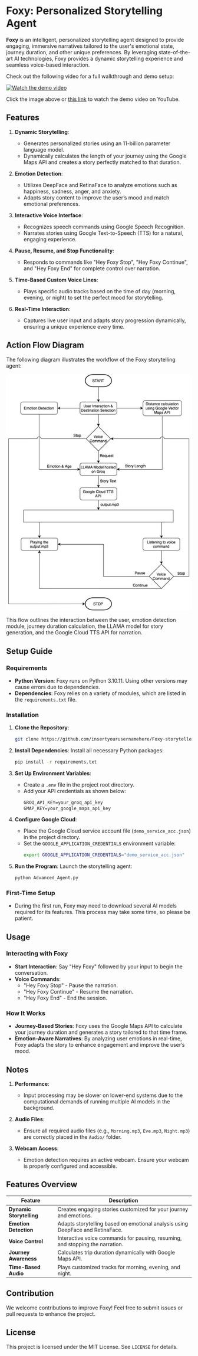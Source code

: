 
# Foxy: Personalized Storytelling Agent

**Foxy** is an intelligent, personalized storytelling agent designed to provide engaging, immersive narratives tailored to the user's emotional state, journey duration, and other unique preferences. By leveraging state-of-the-art AI technologies, Foxy provides a dynamic storytelling experience and seamless voice-based interaction.

Check out the following video for a full walkthrough and demo setup:

[![Watch the demo video](https://img.youtube.com/vi/TFBQvUPwpUY/0.jpg)](https://youtu.be/TFBQvUPwpUY)

Click the image above or [this link](https://youtu.be/TFBQvUPwpUY) to watch the demo video on YouTube.

## Features

1. **Dynamic Storytelling**:
   - Generates personalized stories using an 11-billion parameter language model.
   - Dynamically calculates the length of your journey using the Google Maps API and creates a story perfectly matched to that duration.

2. **Emotion Detection**:
   - Utilizes DeepFace and RetinaFace to analyze emotions such as happiness, sadness, anger, and anxiety.
   - Adapts story content to improve the user’s mood and match emotional preferences.

3. **Interactive Voice Interface**:
   - Recognizes speech commands using Google Speech Recognition.
   - Narrates stories using Google Text-to-Speech (TTS) for a natural, engaging experience.

4. **Pause, Resume, and Stop Functionality**:
   - Responds to commands like "Hey Foxy Stop", "Hey Foxy Continue", and "Hey Foxy End" for complete control over narration.

5. **Time-Based Custom Voice Lines**:
   - Plays specific audio tracks based on the time of day (morning, evening, or night) to set the perfect mood for storytelling.

6. **Real-Time Interaction**:
   - Captures live user input and adapts story progression dynamically, ensuring a unique experience every time.

## Action Flow Diagram

The following diagram illustrates the workflow of the Foxy storytelling agent:

![Action Flow Diagram](./action.jpg)

This flow outlines the interaction between the user, emotion detection module, journey duration calculation, the LLAMA model for story generation, and the Google Cloud TTS API for narration.

## Setup Guide

### Requirements
- **Python Version**: Foxy runs on Python 3.10.11. Using other versions may cause errors due to dependencies.
- **Dependencies**: Foxy relies on a variety of modules, which are listed in the `requirements.txt` file.

### Installation

1. **Clone the Repository**:
   ```bash
   git clone https://github.com/insertyourusernamehere/Foxy-storyteller
   
   ```

2. **Install Dependencies**:
   Install all necessary Python packages:
   ```bash
   pip install -r requirements.txt
   ```

3. **Set Up Environment Variables**:
   - Create a `.env` file in the project root directory.
   - Add your API credentials as shown below:
     ```env
     GROQ_API_KEY=your_groq_api_key
     GMAP_KEY=your_google_maps_api_key
     ```

4. **Configure Google Cloud**:
   - Place the Google Cloud service account file (`demo_service_acc.json`) in the project directory.
   - Set the `GOOGLE_APPLICATION_CREDENTIALS` environment variable:
     ```bash
     export GOOGLE_APPLICATION_CREDENTIALS="demo_service_acc.json"
     ```

5. **Run the Program**:
   Launch the storytelling agent:
   ```bash
   python Advanced_Agent.py
   ```

### First-Time Setup
- During the first run, Foxy may need to download several AI models required for its features. This process may take some time, so please be patient.

## Usage

### Interacting with Foxy
- **Start Interaction**:
  Say "Hey Foxy" followed by your input to begin the conversation.
- **Voice Commands**:
  - "Hey Foxy Stop" - Pause the narration.
  - "Hey Foxy Continue" - Resume the narration.
  - "Hey Foxy End" - End the session.

### How It Works
- **Journey-Based Stories**:
  Foxy uses the Google Maps API to calculate your journey duration and generates a story tailored to that time frame.
- **Emotion-Aware Narratives**:
  By analyzing user emotions in real-time, Foxy adapts the story to enhance engagement and improve the user’s mood.

## Notes

1. **Performance**:
   - Input processing may be slower on lower-end systems due to the computational demands of running multiple AI models in the background.

2. **Audio Files**:
   - Ensure all required audio files (e.g., `Morning.mp3`, `Eve.mp3`, `Night.mp3`) are correctly placed in the `Audio/` folder.

3. **Webcam Access**:
   - Emotion detection requires an active webcam. Ensure your webcam is properly configured and accessible.

## Features Overview

| Feature                 | Description                                                                 |
|-------------------------|-----------------------------------------------------------------------------|
| **Dynamic Storytelling** | Creates engaging stories customized for your journey and emotions.         |
| **Emotion Detection**    | Adapts storytelling based on emotional analysis using DeepFace and RetinaFace. |
| **Voice Control**        | Interactive voice commands for pausing, resuming, and stopping the narration. |
| **Journey Awareness**    | Calculates trip duration dynamically with Google Maps API.                 |
| **Time-Based Audio**     | Plays customized tracks for morning, evening, and night.                   |

## Contribution

We welcome contributions to improve Foxy! Feel free to submit issues or pull requests to enhance the project.

## License

This project is licensed under the MIT License. See `LICENSE` for details.

